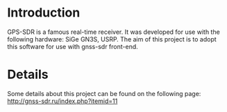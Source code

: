 # Introduction #

GPS-SDR is a famous real-time receiver. It was developed for use with the following hardware: SiGe GN3S, USRP. The aim of this project is to adopt this software for use with gnss-sdr front-end.


# Details #

Some details about this project can be found on the following page: http://gnss-sdr.ru/index.php?itemid=11